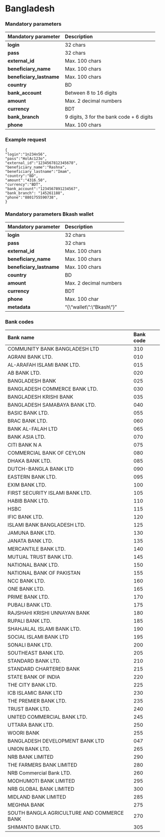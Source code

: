 # Bangladesh

### Mandatory parameters

| Mandatory parameter | Description |
| :--- | :--- |
| **login** | 32 chars |
| **pass** | 32 chars |
| **external\_id** | Max. 100 chars |
| **beneficiary\_name** | Max. 100 chars |
| **beneficiary\_lastname** | Max. 100 chars |
| **country** | BD |
| **bank\_account** | Between 8 to 16 digits |
| **amount** | Max. 2 decimal numbers |
| **currency** | BDT |
| **bank\_branch** | 9 digits, 3 for the bank code + 6 digits |
| **phone** | Max. 100 chars |

### Example request

```text
{
"login":"1n234n56",
"pass":"HolAc123o",
"external_id":"1234567812345678",
"beneficiary_name":"Rashna",
"beneficiary_lastname":"Imam",
"country":"BD",
"amount":"4316.50",
"currency":"BDT",
"bank_account":"1234567891234567",
"bank_branch": "145261188",
"phone":"8801755590738",
}
```



### Mandatory parameters Bkash wallet

| Mandatory parameter | Description |
| :--- | :--- |
| **login** | 32 chars |
| **pass** | 32 chars |
| **external\_id** | Max. 100 chars |
| **beneficiary\_name** | Max. 100 chars |
| **beneficiary\_lastname** | Max. 100 chars |
| **country** | BD |
| **amount** | Max. 2 decimal numbers |
| **currency** | BDT |
| **phone** | Max. 100 char |
| **metadata** | “{\“wallet\“:\“Bkash\“}” |

### Bank codes

| **Bank name** | **Bank code** |
| :--- | :--- |
| COMMUNITY BANK BANGLADESH LTD | 310 |
| AGRANI BANK LTD. | 010 |
| AL-ARAFAH ISLAMI BANK LTD. | 015 |
| AB BANK LTD. | 020 |
| BANGLADESH BANK  | 025 |
| BANGLADESH COMMERCE BANK LTD. | 030 |
| BANGLADESH KRISHI BANK  | 035 |
| BANGLADESH SAMABAYA BANK LTD. | 040 |
| BASIC BANK LTD. | 055 |
| BRAC BANK LTD.  | 060 |
| BANK AL-FALAH LTD  | 065 |
| BANK ASIA LTD.  | 070 |
| CITI BANK N A | 075 |
| COMMERCIAL BANK OF CEYLON | 080 |
| DHAKA BANK LTD.  | 085 |
| DUTCH-BANGLA BANK LTD | 090 |
| EASTERN BANK LTD.  | 095 |
| EXIM BANK LTD. | 100 |
| FIRST SECURITY ISLAMI BANK LTD.  | 105 |
| HABIB BANK LTD.  | 110 |
| HSBC | 115 |
| IFIC BANK LTD.  | 120 |
| ISLAMI BANK BANGLADESH LTD. | 125 |
| JAMUNA BANK LTD. | 130 |
| JANATA BANK LTD.  | 135 |
| MERCANTILE BANK LTD. | 140 |
| MUTUAL TRUST BANK LTD.  | 145 |
| NATIONAL BANK LTD.  | 150 |
| NATIONAL BANK OF PAKISTAN  | 155 |
| NCC BANK LTD. | 160 |
| ONE BANK LTD. | 165 |
| PRIME BANK LTD. | 170 |
| PUBALI BANK LTD. | 175 |
| RAJSHAHI KRISHI UNNAYAN BANK  | 180 |
| RUPALI BANK LTD. | 185 |
| SHAHJALAL ISLAMI BANK LTD. | 190 |
| SOCIAL ISLAMI BANK LTD | 195 |
| SONALI BANK LTD.  | 200 |
| SOUTHEAST BANK LTD. | 205 |
| STANDARD BANK LTD. | 210 |
| STANDARD CHARTERED BANK  | 215 |
| STATE BANK OF INDIA  | 220 |
| THE CITY BANK LTD.  | 225 |
| ICB ISLAMIC BANK LTD | 230 |
| THE PREMIER BANK LTD. | 235 |
| TRUST BANK LTD.  | 240 |
| UNITED COMMERCIAL BANK LTD. | 245 |
| UTTARA BANK LTD.  | 250 |
| WOORI BANK  | 255 |
| BANGLADESH DEVELOPMENT BANK LTD | 047 |
| UNION BANK LTD.  | 265 |
| NRB BANK LIMITED | 290 |
| THE FARMERS BANK LIMITED | 280 |
| NRB Commercial Bank LTD. | 260 |
| MODHUMOTI BANK LIMITED  | 295 |
| NRB GLOBAL BANK LIMITED | 300 |
| MIDLAND BANK LIMITED  | 285 |
| MEGHNA BANK  | 275 |
| SOUTH BANGLA AGRICULTURE AND COMMERCE BANK | 270 |
| SHIMANTO BANK LTD. | 305 |

